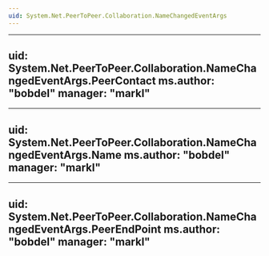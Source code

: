 ```yaml
---
uid: System.Net.PeerToPeer.Collaboration.NameChangedEventArgs
---
```


---
uid: System.Net.PeerToPeer.Collaboration.NameChangedEventArgs.PeerContact
ms.author: "bobdel"
manager: "markl"
---

---
uid: System.Net.PeerToPeer.Collaboration.NameChangedEventArgs.Name
ms.author: "bobdel"
manager: "markl"
---

---
uid: System.Net.PeerToPeer.Collaboration.NameChangedEventArgs.PeerEndPoint
ms.author: "bobdel"
manager: "markl"
---
